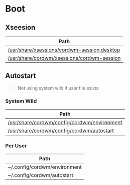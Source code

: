 

# Boot


## Xseesion

| Path |
| --- |
| [/usr/share/xsessions/cordwm-session.desktop](../../xsessions/cordwm-session.desktop) |
| [/usr/share/cordwm/xsessions/cordwm-session](../xsessions/cordwm-session) |


## Autostart

> Not using system wild if user file exists.

### System Wild

| Path |
| --- |
| [/usr/share/cordwm/config/cordwm/environment](../config/cordwm/environment) |
| [/usr/share/cordwm/config/cordwm/autostart](../config/cordwm/autostart) |


### Per User

| Path |
| --- |
| ~/.config/cordwm/environment |
| ~/.config/cordwm/autostart |
